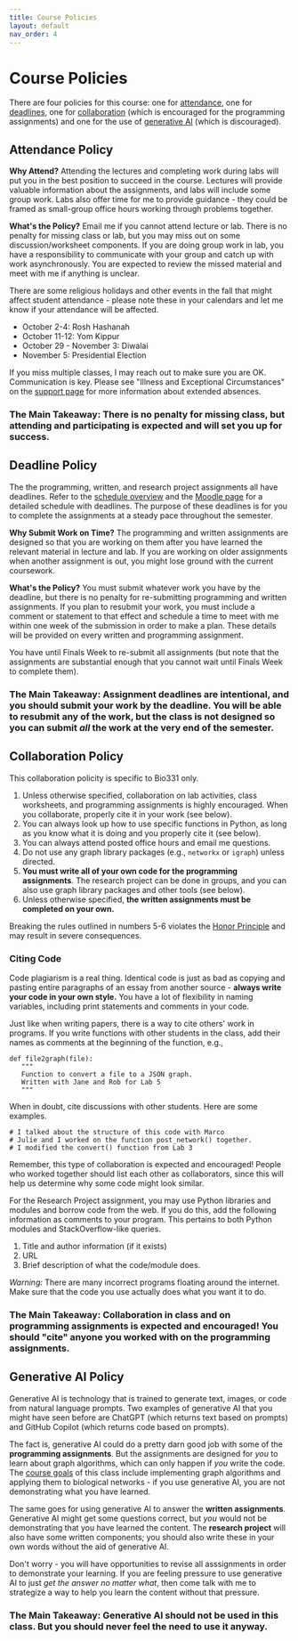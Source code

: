 ```yaml
---
title: Course Policies
layout: default
nav_order: 4
---
```


# Course Policies

There are four policies for this course: one for [attendance](#attendance-policy), one for [deadlines](#deadline-policy), one for [collaboration](#collaboration-policy) (which is encouraged for the programming assignments) and one for the use of [generative AI](#generative-ai-policy) (which is discouraged).

## Attendance Policy

**Why Attend?** Attending the lectures and completing work during labs will put you in the best position to succeed in the course. Lectures will provide valuable information about the assignments, and labs will include some group work. Labs also offer time for me to provide guidance - they could be framed as small-group office hours working through problems together.  

**What's the Policy?**  Email me if you cannot attend lecture or lab.  There is no penalty for missing class or lab, but you may miss out on some discussion/worksheet components. If you are doing group work in lab, you have a responsibility to communicate with your group and catch up with work asynchronously. You are expected to review the missed material and meet with me if anything is unclear. 

There are some religious holidays and other events in the fall that might affect student attendance - please note these in your calendars and let me know if your attendance will be affected.

- October 2-4: Rosh Hashanah 
- October 11-12: Yom Kippur
- October 29 - November 3: Diwalai
- November 5: Presidential Election

If you miss multiple classes, I may reach out to make sure you are OK. Communication is key. Please see "Illness and Exceptional Circumstances" on the [support page](support.md) for more information about extended absences. 

### The Main Takeaway: There is no penalty for missing class, but attending and participating is expected and will set you up for success.

## Deadline Policy

The the programming, written, and research project assignments all have deadlines. Refer to the [schedule overview](schedule.md) and the [Moodle page](https://moodle.reed.edu/course/view.php?id=5621) for a detailed schedule with deadlines. The purpose of these deadlines is for you to complete the assignments at a steady pace throughout the semester. 

**Why Submit Work on Time?** The programming and written assignments are designed so that you are working on them after you have learned the relevant material in lecture and lab. If you are working on older assignments when another assignment is out, you might lose ground with the current coursework. 

**What's the Policy?** You must submit whatever work you have by the deadline, but there is no penalty for re-submitting programming and written assignments.  If you plan to resubmit your work, you must include a comment or statement to that effect and schedule a time to meet with me within one week of the submission in order to make a plan. These details will be provided on every written and programming assignment.

You have until Finals Week to re-submit all assignments (but note that the assignments are substantial enough that you cannot wait until Finals Week to complete them). 

### The Main Takeaway: Assignment deadlines are intentional, and you should submit your work by the deadline. You will be able to resubmit any of the work, but the class is not designed so you can submit _all_ the work at the very end of the semester.

## Collaboration Policy

This collaboration policity is specific to Bio331 only.

1. Unless otherwise specified, collaboration on lab activities, class worksheets, and programming assignments is highly encouraged. When you collaborate, properly cite it in your work (see below). 
2. You can always look up how to use specific functions in Python, as long as you know what it is doing and you properly cite it (see below). 
3. You can always attend posted office hours and email me questions.
4. Do not use any graph library packages (e.g., `networkx` or `igraph`) unless directed. 
5. **You must write all of your own code for the programming assignments**. The research project can be done in groups, and you can also use graph library packages and other tools (see below).
6. Unless otherwise specified, **the written assignments must be completed on your own.**

Breaking the rules outlined in numbers 5-6 violates the [Honor Principle](https://www.reed.edu/honor_principle/) and may result in severe consequences.

### Citing Code

Code plagiarism is a real thing. Identical code is just as bad as copying and pasting entire paragraphs of an essay from another source - **always write your code in your own style.**  You have a lot of flexibility in naming variables, including print statements and comments in your code.

Just like when writing papers, there is a way to cite others' work in programs.  If you write functions with other students in the class, add their names as comments at the beginning of the function, e.g., 

```
def file2graph(file):
   """
   Function to convert a file to a JSON graph.
   Written with Jane and Rob for Lab 5
   """
```

When in doubt, cite discussions with other students.  Here are some examples.

```
# I talked about the structure of this code with Marco
# Julie and I worked on the function post_network() together.
# I modified the convert() function from Lab 3
```

Remember, this type of collaboration is expected and encouraged! People who worked together should list each other as collaborators, since this will help us determine why some code might look similar.

For the Research Project assignment, you may use Python libraries and modules and borrow code from the web.  If you do this, add the following information as comments to your program.  This pertains to both Python modules and StackOverflow-like queries.
1. Title and author information (if it exists)
2. URL
3. Brief description of what the code/module does.

*Warning:*  There are many incorrect programs floating around the internet.  Make sure that the code you use actually does what you want it to do.

### The Main Takeaway: Collaboration in class and on programming assignments is expected and encouraged! You should "cite" anyone you worked with on the programming assignments.

## Generative AI Policy

Generative AI is technology that is trained to generate text, images, or code from natural language prompts.  Two examples of generative AI that you might have seen before are ChatGPT (which returns text based on prompts) and GitHub Copilot (which returns code based on prompts).

The fact is, generative AI could do a pretty darn good job with some of the **programming assignments**. But the assignments are designed for _you_ to learn about graph algorithms, which can only happen if _you_ write the code. The [course goals](goals.md) of this class include implementing graph algorithms and applying them to biological networks - if you use generative AI, you are not demonstrating what you have learned.

The same goes for using generative AI to answer the **written assignments**. Generative AI might get some questions correct, but _you_ would not be demonstrating that you have learned the content. The **research project** will also have some written components; you should also write these in your own words without the aid of generative AI.

Don't worry - you will have opportunities to revise all asssignments in order to demonstrate your learning. If you are feeling pressure to use generative AI to just _get the answer no matter what_, then come talk with me to strategize a way to help you learn the content without that pressure.

### The Main Takeaway: Generative AI should not be used in this class. But you should never feel the need to use it anyway.
